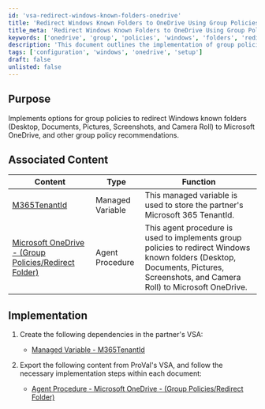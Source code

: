 ```yaml
---
id: 'vsa-redirect-windows-known-folders-onedrive'
title: 'Redirect Windows Known Folders to OneDrive Using Group Policies'
title_meta: 'Redirect Windows Known Folders to OneDrive Using Group Policies'
keywords: ['onedrive', 'group', 'policies', 'windows', 'folders', 'redirect', 'configuration']
description: 'This document outlines the implementation of group policies to redirect Windows known folders such as Desktop, Documents, Pictures, Screenshots, and Camera Roll to Microsoft OneDrive, along with other related group policy recommendations.'
tags: ['configuration', 'windows', 'onedrive', 'setup']
draft: false
unlisted: false
---
```

## Purpose

Implements options for group policies to redirect Windows known folders (Desktop, Documents, Pictures, Screenshots, and Camera Roll) to Microsoft OneDrive, and other group policy recommendations.

## Associated Content

| Content                                                                 | Type               | Function                                                                                                                |
|-------------------------------------------------------------------------|--------------------|-------------------------------------------------------------------------------------------------------------------------|
| [M365TenantId](https://proval.itglue.com/DOC-5078775-16749907)        | Managed Variable    | This managed variable is used to store the partner's Microsoft 365 TenantId.                                         |
| [Microsoft OneDrive - (Group Policies/Redirect Folder)](https://proval.itglue.com/DOC-5078775-16749544) | Agent Procedure     | This agent procedure is used to implements group policies to redirect Windows known folders (Desktop, Documents, Pictures, Screenshots, and Camera Roll) to Microsoft OneDrive. |

## Implementation

1. Create the following dependencies in the partner's VSA:  
   - [Managed Variable - M365TenantId](https://proval.itglue.com/DOC-5078775-16749907)

2. Export the following content from ProVal's VSA, and follow the necessary implementation steps within each document:  
   - [Agent Procedure - Microsoft OneDrive - (Group Policies/Redirect Folder)](https://proval.itglue.com/DOC-5078775-16749544)



